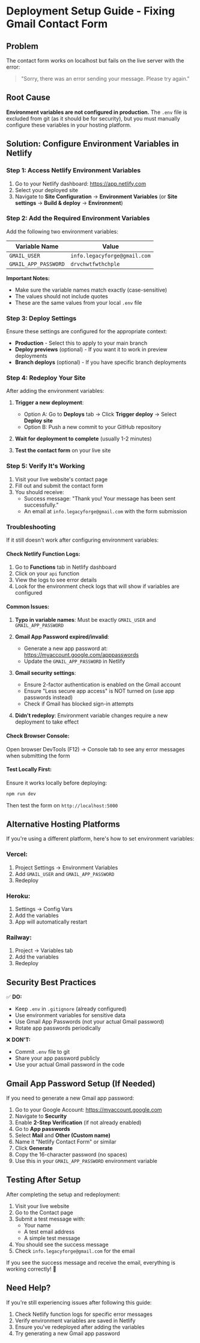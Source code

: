 # Deployment Setup Guide - Fixing Gmail Contact Form

## Problem
The contact form works on localhost but fails on the live server with the error:
> "Sorry, there was an error sending your message. Please try again."

## Root Cause
**Environment variables are not configured in production.** The `.env` file is excluded from git (as it should be for security), but you must manually configure these variables in your hosting platform.

## Solution: Configure Environment Variables in Netlify

### Step 1: Access Netlify Environment Variables

1. Go to your Netlify dashboard: https://app.netlify.com
2. Select your deployed site
3. Navigate to **Site Configuration** → **Environment Variables** (or **Site settings** → **Build & deploy** → **Environment**)

### Step 2: Add the Required Environment Variables

Add the following two environment variables:

| Variable Name | Value |
|--------------|-------|
| `GMAIL_USER` | `info.legacyforge@gmail.com` |
| `GMAIL_APP_PASSWORD` | `drvchwtfwthchple` |

**Important Notes:**
- Make sure the variable names match exactly (case-sensitive)
- The values should not include quotes
- These are the same values from your local `.env` file

### Step 3: Deploy Settings

Ensure these settings are configured for the appropriate context:
- **Production** - Select this to apply to your main branch
- **Deploy previews** (optional) - If you want it to work in preview deployments
- **Branch deploys** (optional) - If you have specific branch deployments

### Step 4: Redeploy Your Site

After adding the environment variables:

1. **Trigger a new deployment**:
   - Option A: Go to **Deploys** tab → Click **Trigger deploy** → Select **Deploy site**
   - Option B: Push a new commit to your GitHub repository

2. **Wait for deployment to complete** (usually 1-2 minutes)

3. **Test the contact form** on your live site

### Step 5: Verify It's Working

1. Visit your live website's contact page
2. Fill out and submit the contact form
3. You should receive:
   - Success message: "Thank you! Your message has been sent successfully."
   - An email at `info.legacyforge@gmail.com` with the form submission

### Troubleshooting

If it still doesn't work after configuring environment variables:

#### Check Netlify Function Logs:
1. Go to **Functions** tab in Netlify dashboard
2. Click on your `api` function
3. View the logs to see error details
4. Look for the environment check logs that will show if variables are configured

#### Common Issues:

1. **Typo in variable names**: Must be exactly `GMAIL_USER` and `GMAIL_APP_PASSWORD`

2. **Gmail App Password expired/invalid**: 
   - Generate a new app password at: https://myaccount.google.com/apppasswords
   - Update the `GMAIL_APP_PASSWORD` in Netlify

3. **Gmail security settings**:
   - Ensure 2-factor authentication is enabled on the Gmail account
   - Ensure "Less secure app access" is NOT turned on (use app passwords instead)
   - Check if Gmail has blocked sign-in attempts

4. **Didn't redeploy**: Environment variable changes require a new deployment to take effect

#### Check Browser Console:
Open browser DevTools (F12) → Console tab to see any error messages when submitting the form

#### Test Locally First:
Ensure it works locally before deploying:
```bash
npm run dev
```
Then test the form on `http://localhost:5000`

## Alternative Hosting Platforms

If you're using a different platform, here's how to set environment variables:

### Vercel:
1. Project Settings → Environment Variables
2. Add `GMAIL_USER` and `GMAIL_APP_PASSWORD`
3. Redeploy

### Heroku:
1. Settings → Config Vars
2. Add the variables
3. App will automatically restart

### Railway:
1. Project → Variables tab
2. Add the variables
3. Redeploy

## Security Best Practices

✅ **DO:**
- Keep `.env` in `.gitignore` (already configured)
- Use environment variables for sensitive data
- Use Gmail App Passwords (not your actual Gmail password)
- Rotate app passwords periodically

❌ **DON'T:**
- Commit `.env` file to git
- Share your app password publicly
- Use your actual Gmail password in the code

## Gmail App Password Setup (If Needed)

If you need to generate a new Gmail app password:

1. Go to your Google Account: https://myaccount.google.com
2. Navigate to **Security**
3. Enable **2-Step Verification** (if not already enabled)
4. Go to **App passwords** 
5. Select **Mail** and **Other (Custom name)**
6. Name it "Netlify Contact Form" or similar
7. Click **Generate**
8. Copy the 16-character password (no spaces)
9. Use this in your `GMAIL_APP_PASSWORD` environment variable

## Testing After Setup

After completing the setup and redeployment:

1. Visit your live website
2. Go to the Contact page
3. Submit a test message with:
   - Your name
   - A test email address
   - A simple test message
4. You should see the success message
5. Check `info.legacyforge@gmail.com` for the email

If you see the success message and receive the email, everything is working correctly! 🎉

## Need Help?

If you're still experiencing issues after following this guide:
1. Check Netlify function logs for specific error messages
2. Verify environment variables are saved in Netlify
3. Ensure you've redeployed after adding the variables
4. Try generating a new Gmail app password
